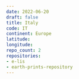 ```yaml
---
date: 2022-06-20
draft: false
title: Italy
code: IT
continent: Europe
latitude:
longitude:
repo_count: 2
repositories:
- e-lis
- earth-prints-repository
---
```



